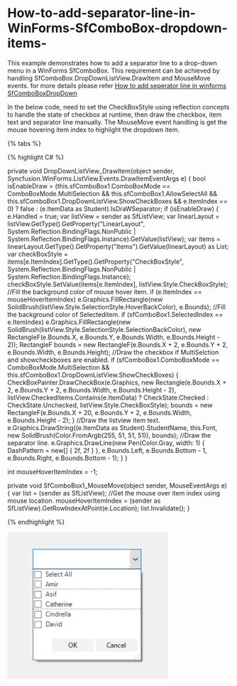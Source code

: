 # How-to-add-separator-line-in-WinForms-SfComboBox-dropdown-items-
This example demonstrates how to add a separator line to a drop-down menu in a WinForms SfComboBox.
This requirement can be achieved by handling SfComboBox.DropDownListView.DrawItem and MouseMove events. for more details please refer [How to add seperator line in winforms SfComboBoxDropDown](https://www.syncfusion.com/kb/11498/how-to-add-separator-line-in-winforms-sfcombobox-dropdown-iems)

In the below code, need to set the CheckBoxStyle using reflection concepts to handle the state of checkbox at runtime, then draw the checkbox, item text and separator line manually. The MouseMove event handling is get the mouse hovering item index to highlight the dropdown item.

{% tabs %}

{% highlight C# %}

private void DropDownListView_DrawItem(object sender, Syncfusion.WinForms.ListView.Events.DrawItemEventArgs e)
{
    bool isEnableDraw = (this.sfComboBox1.ComboBoxMode == ComboBoxMode.MultiSelection && this.sfComboBox1.AllowSelectAll && this.sfComboBox1.DropDownListView.ShowCheckBoxes && e.ItemIndex == 0) ? false : (e.ItemData as Student).IsDraWSeparator;
    if (isEnableDraw)
    {
        e.Handled = true;
        var listView = sender as SfListView;
        var linearLayout = listView.GetType().GetProperty("LinearLayout", System.Reflection.BindingFlags.NonPublic | System.Reflection.BindingFlags.Instance).GetValue(listView);
        var items = linearLayout.GetType().GetProperty("Items").GetValue(linearLayout) as List<ListViewItemInfo>;
        var checkBoxStyle = items[e.ItemIndex].GetType().GetProperty("CheckBoxStyle", System.Reflection.BindingFlags.NonPublic | System.Reflection.BindingFlags.Instance);
        checkBoxStyle.SetValue(items[e.ItemIndex], listView.Style.CheckBoxStyle);
        //Fill the background color of mouse hover item.
        if (e.ItemIndex == mouseHoverItemIndex)
            e.Graphics.FillRectangle(new SolidBrush(listView.Style.SelectionStyle.HoverBackColor), e.Bounds);
        //Fill the background color of Selecteditem.
        if (sfComboBox1.SelectedIndex == e.ItemIndex)
            e.Graphics.FillRectangle(new SolidBrush(listView.Style.SelectionStyle.SelectionBackColor), new RectangleF(e.Bounds.X, e.Bounds.Y, e.Bounds.Width, e.Bounds.Height - 2));
        RectangleF bounds = new RectangleF(e.Bounds.X + 2, e.Bounds.Y + 2, e.Bounds.Width, e.Bounds.Height);
        //Draw the checkbox if MultiSelction and showcheckboxes are enabled.
        if (sfComboBox1.ComboBoxMode == ComboBoxMode.MultiSelection && this.sfComboBox1.DropDownListView.ShowCheckBoxes)
        {
            CheckBoxPainter.DrawCheckBox(e.Graphics, new Rectangle(e.Bounds.X + 2, e.Bounds.Y + 2, e.Bounds.Width, e.Bounds.Height - 2), listView.CheckedItems.Contains(e.ItemData) ? CheckState.Checked : CheckState.Unchecked, listView.Style.CheckBoxStyle);
            bounds = new RectangleF(e.Bounds.X + 20, e.Bounds.Y + 2, e.Bounds.Width, e.Bounds.Height - 2);
        }
        //Draw the listview item text.
        e.Graphics.DrawString((e.ItemData as Student).StudentName, this.Font, new SolidBrush(Color.FromArgb(255, 51, 51, 51)), bounds);
        //Draw the separator line.
        e.Graphics.DrawLine(new Pen(Color.Gray, width: 1) { DashPattern = new[] { 2f, 2f } }, e.Bounds.Left, e.Bounds.Bottom - 1, e.Bounds.Right, e.Bounds.Bottom - 1);
    }
}
 
int mouseHoverItemIndex = -1;
 
private void SfComboBox1_MouseMove(object sender, MouseEventArgs e)
{
    var list = (sender as SfListView);
    //Get the mouse over item index using mouse location.
    mouseHoverItemIndex = (sender as SfListView).GetRowIndexAtPoint(e.Location);
    list.Invalidate();
}

{% endhighlight %}

![Seperator to SfComboBox](SfComboBox/SfComboBox/Image/Add%20Seperator%20to%20ComboBox.png)
